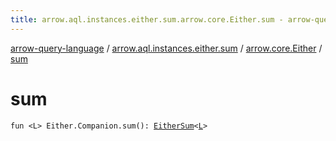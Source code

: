 ```yaml
---
title: arrow.aql.instances.either.sum.arrow.core.Either.sum - arrow-query-language
---
```


[arrow-query-language](../../index.html) / [arrow.aql.instances.either.sum](../index.html) / [arrow.core.Either](index.html) / [sum](./sum.html)

# sum

`fun <L> Either.Companion.sum(): `[`EitherSum`](../../arrow.aql.instances/-either-sum/index.html)`<`[`L`](sum.html#L)`>`